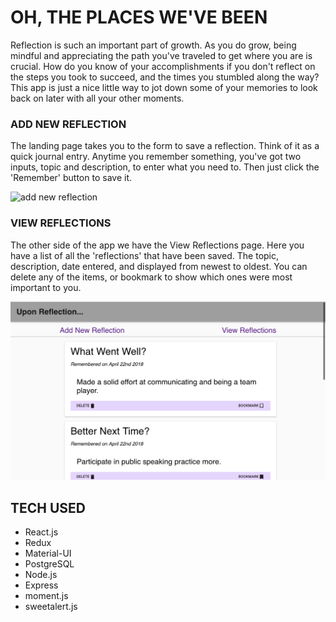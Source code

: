 # OH, THE PLACES WE'VE BEEN

Reflection is such an important part of growth. As you do grow, being mindful and appreciating the path you've traveled to get where you are is crucial. How do you know of your accomplishments if you don't reflect on the steps you took to succeed, and the times you stumbled along the way? This app is just a nice little way to jot down some of your memories to look back on later with all your other moments. 

### ADD NEW REFLECTION

The landing page takes you to the form to save a reflection. Think of it as a quick journal entry. Anytime you remember something, you've got two inputs, topic and description, to enter what you need to. Then just click the 'Remember' button to save it.

![add new reflection](wireframes/)

### VIEW REFLECTIONS

The other side of the app we have the View Reflections page. Here you have a list of all the 'reflections' that have been saved. The topic, description, date entered, and displayed from newest to oldest. You can delete any of the items, or bookmark to show which ones were most important to you.

![display reflections](wireframes/View_Reflections.png)

## TECH USED

- React.js
- Redux
- Material-UI
- PostgreSQL
- Node.js
- Express
- moment.js
- sweetalert.js
